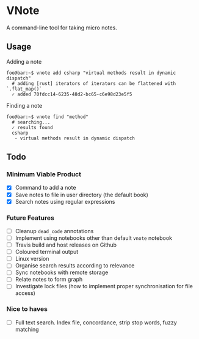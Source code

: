 
# VNote

A command-line tool for taking micro notes.

## Usage

Adding a note

```console
foo@bar:~$ vnote add csharp "virtual methods result in dynamic dispatch"
  # adding [rust] iterators of iterators can be flattened with `.flat_map()`
  ✓ added 70fdcc14-6235-48d2-bc65-c6e98d23e5f5
```

Finding a note
```console
foo@bar:~$ vnote find "method"
  # searching...
  ✓ results found
  csharp
   - virtual methods result in dynamic dispatch
```

## Todo

### Minimum Viable Product

- [x] Command to add a note
- [x] Save notes to file in user directory (the default book)
- [x] Search notes using regular expressions

### Future Features

- [ ] Cleanup `dead_code` annotations
- [ ] Implement using notebooks other than default `vnote` notebook
- [ ] Travis build and host releases on Github
- [ ] Coloured terminal output
- [ ] Linux version
- [ ] Organise search results according to relevance
- [ ] Sync notebooks with remote storage
- [ ] Relate notes to form graph
- [ ] Investigate lock files (how to implement proper synchronisation for file access)

### Nice to haves

- [ ] Full text search. Index file, concordance, strip stop words, fuzzy matching